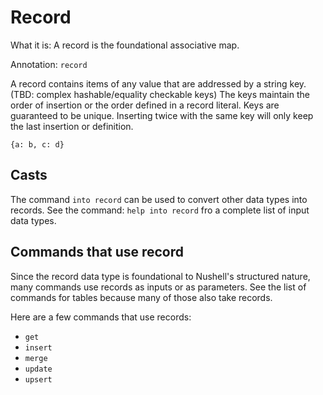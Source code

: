 # Record

What it is: A record is the foundational associative map.

Annotation: `record`

A record contains items of any value that are addressed by a string key. (TBD: complex hashable/equality checkable keys)
The keys maintain the order of insertion or the order defined in a record literal.
Keys are guaranteed to be unique. Inserting twice with the same key will only keep the last insertion or definition.

`{a: b, c: d}`

## Casts

The command `into record` can be used to convert other data types into records.
See the command: `help into record` fro a complete list of input data types.

## Commands that use record

Since the record data type is foundational to Nushell's structured nature, many commands use records as inputs or as parameters. See the list of commands for tables because many of those also take records.

Here are a few commands that use records:

- `get`
- `insert`
- `merge`
- `update`
- `upsert`
